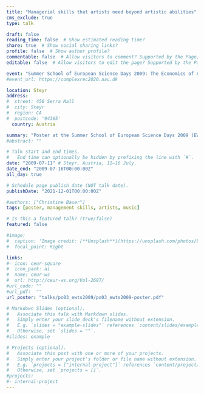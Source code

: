 ```yaml
---
title: "Managerial skills that artists need beyond artistic abilities"
cms_exclude: true
type: talk

draft: false
reading_time: false  # Show estimated reading time?
share: true  # Show social sharing links?
profile: false  # Show author profile?
commentable: false  # Allow visitors to comment? Supported by the Page, Post, and Docs content types.
editable: false  # Allow visitors to edit the page? Supported by the Page, Post, and Docs content types.

event: "Summer School of European Science Days 2009: The Economics of Art and Culture (EWTS 2009)"
#event_url: https://complexrec2020.aau.dk

location: Steyr
address:
#  street: 450 Serra Mall
#  city: Steyr
#  region: CA
#  postcode: '94305'
  country: Austria

summary: "Poster at the Summer School of European Science Days 2009 (EWTS 2009): The Economics of Art and Culture."
#abstract: ""

# Talk start and end times.
#   End time can optionally be hidden by prefixing the line with `#`.
date: "2009-07-11" # Steyr, Austria, 11–16 July.
date_end: "2009-07-16T00:00:00Z"
all_day: true

# Schedule page publish date (NOT talk date).
publishDate: "2021-12-01T00:00:00Z"

#authors: ["Christine Bauer"]
tags: [poster, management skills, artists, music]

# Is this a featured talk? (true/false)
featured: false

#image:
#  caption: 'Image credit: [**Unsplash**](https://unsplash.com/photos/bzdhc5b3Bxs)'
#  focal_point: Right

links:
#- icon: ceur-square
#  icon_pack: ai
#  name: ceur-ws
#  url: http://ceur-ws.org/Vol-2697/
#url_code: ""
#url_pdf:  ""
url_poster: "talks/po03_ewts2009/po03_ewts2009-poster.pdf"

# Markdown Slides (optional).
#   Associate this talk with Markdown slides.
#   Simply enter your slide deck's filename without extension.
#   E.g. `slides = "example-slides"` references `content/slides/example-slides.md`.
#   Otherwise, set `slides = ""`.
#slides: example

# Projects (optional).
#   Associate this post with one or more of your projects.
#   Simply enter your project's folder or file name without extension.
#   E.g. `projects = ["internal-project"]` references `content/project/deep-learning/index.md`.
#   Otherwise, set `projects = []`.
#projects:
#- internal-project
---
```


